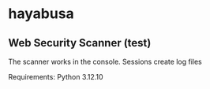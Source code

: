 # hayabusa
## Web Security Scanner (test)

The scanner works in the console.
Sessions create log files

Requirements:
Python 3.12.10

